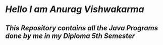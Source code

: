# _Hello I am Anurag Vishwakarma_
## _*This Repository contains all the Java Programs done by me in my Diploma 5th Semester*_